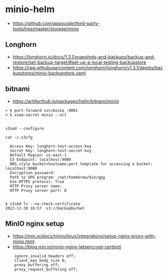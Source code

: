 # minio-helm

- https://github.com/appscode/third-party-tools/tree/master/storage/minio


## Longhorn

- https://longhorn.io/docs/1.3.1/snapshots-and-backups/backup-and-restore/set-backup-target/#set-up-a-local-testing-backupstore
- https://raw.githubusercontent.com/longhorn/longhorn/v1.3.1/deploy/backupstores/minio-backupstore.yaml

## bitnami

- https://artifacthub.io/packages/helm/bitnami/minio

```
> k port-forward svc/minio :9001
> k view-secret minio --all
```

## 

```
s3cmd --configure
```
```
cat ~/.s3cfg

  Access Key: longhorn-test-access-key
  Secret Key: longhorn-test-secret-key
  Default Region: us-east-1
  S3 Endpoint: localhost:9000
  DNS-style bucket+hostname:port template for accessing a bucket: localhost:9000
  Encryption password:
  Path to GPG program: /opt/homebrew/bin/gpg
  Use HTTPS protocol: True
  HTTP Proxy server name:
  HTTP Proxy server port: 0


$ s3cmd ls --no-check-certificate
2022-12-30 16:57  s3://backupbucket
```

## MinIO nginx setup

- https://min.io/docs/minio/linux/integrations/setup-nginx-proxy-with-minio.html
- https://blog.min.io/minio-nginx-letsencrypt-certbot/

```
    ignore_invalid_headers off;
    client_max_body_size 0;
    proxy_buffering off;
    proxy_request_buffering off;
```
